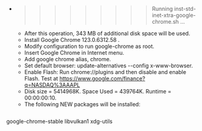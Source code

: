 * >>>>>>>>> Running inst-std-inet-xtra-google-chrome.sh ...
  * After this operation, 343 MB of additional disk space will be used.
  * Install Google Chrome 123.0.6312.58 .
  * Modify configuration to run google-chrome as root.
  * Insert Google Chrome in Internet menu.
  * Add google chrome alias, chrome.
  * Set default browser: update-alternatives --config x-www-browser.
  * Enable Flash: Run chrome://plugins and then disable and enable Flash. Test at https://www.google.com/finance?q=NASDAQ%3AAAPL
  * Disk size = 5414968K. Space Used = 439764K. Runtime = 00:00:00:10.
  * The following NEW packages will be installed:
  ```bash
google-chrome-stable libvulkan1 xdg-utils
  ```
